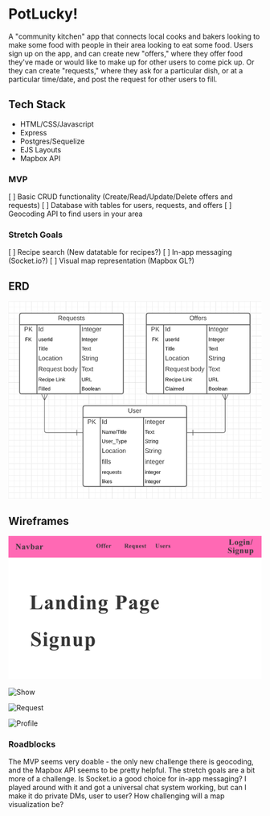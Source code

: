 # PotLucky!

A "community kitchen" app that connects local cooks and bakers looking to make some food with people in their area looking to eat some food. Users sign up on the app, and can create new "offers," where they offer food they've made or would like to make up for other users to come pick up. Or they can create "requests," where they ask for a particular dish, or at a particular time/date, and post the request for other users to fill.

## Tech Stack
- HTML/CSS/Javascript
- Express
- Postgres/Sequelize
- EJS Layouts
- Mapbox API

### MVP

[ ] Basic CRUD functionality (Create/Read/Update/Delete offers and requests)
[ ] Database with tables for users, requests, and offers
[ ] Geocoding API to find users in your area

### Stretch Goals

[ ] Recipe search (New datatable for recipes?)
[ ] In-app messaging (Socket.io?)
[ ] Visual map representation (Mapbox GL?)

## ERD

![ERD](images/ERD.png)

## Wireframes

![Landing](images/LandingPage.png)

![Show](images/Show.png)

![Request](images/Request-Page.png)

![Profile](images/Profile-Page.png)

### Roadblocks

The MVP seems very doable - the only new challenge there is geocoding, and the Mapbox API seems to be pretty helpful. The stretch goals are a bit more of a challenge. Is Socket.io a good choice for in-app messaging? I played around with it and got a universal chat system working, but can I make it do private DMs, user to user? How challenging will a map visualization be? 